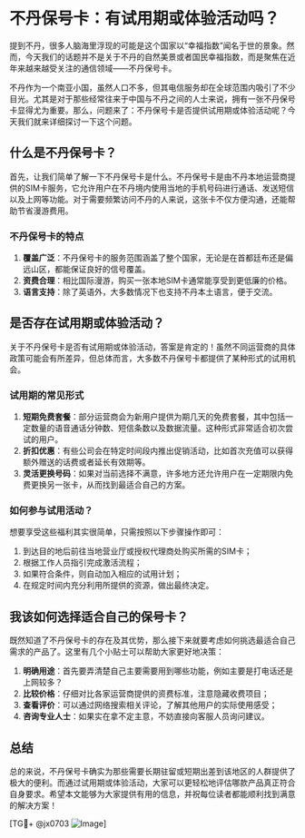 # 不丹保号卡：有试用期或体验活动吗？

提到不丹，很多人脑海里浮现的可能是这个国家以“幸福指数”闻名于世的景象。然而，今天我们的话题并不是关于不丹的自然美景或者国民幸福指数，而是聚焦在近年来越来越受关注的通信领域——不丹保号卡。

不丹作为一个南亚小国，虽然人口不多，但其电信服务却在全球范围内吸引了不少目光。尤其是对于那些经常往来于中国与不丹之间的人士来说，拥有一张不丹保号卡显得尤为重要。那么，问题来了：不丹保号卡是否提供试用期或体验活动呢？今天我们就来详细探讨一下这个问题。

## 什么是不丹保号卡？

首先，让我们简单了解一下不丹保号卡是什么。不丹保号卡是由不丹本地运营商提供的SIM卡服务，它允许用户在不丹境内使用当地的手机号码进行通话、发送短信以及上网等功能。对于需要频繁访问不丹的人来说，这张卡不仅方便沟通，还能帮助节省漫游费用。

### 不丹保号卡的特点

1. **覆盖广泛**：不丹保号卡的服务范围涵盖了整个国家，无论是在首都廷布还是偏远山区，都能保证良好的信号覆盖。
2. **资费合理**：相比国际漫游，购买一张本地SIM卡通常能享受到更低廉的价格。
3. **语言支持**：除了英语外，大多数情况下也支持不丹本土语言，便于交流。

## 是否存在试用期或体验活动？

关于不丹保号卡是否有试用期或体验活动，答案是肯定的！虽然不同运营商的具体政策可能会有所差异，但总体而言，大多数不丹保号卡都提供了某种形式的试用机会。

### 试用期的常见形式

1. **短期免费套餐**：部分运营商会为新用户提供为期几天的免费套餐，其中包括一定数量的语音通话分钟数、短信条数以及数据流量。这种形式非常适合初次尝试的用户。
2. **折扣优惠**：有些公司会在特定时间段内推出促销活动，比如首次充值可以获得额外赠送的话费或者延长有效期等。
3. **灵活更换号码**：如果对当前选择不满意，许多地方还允许用户在一定期限内免费更换另一张卡，从而找到最适合自己的方案。

### 如何参与试用活动？

想要享受这些福利其实很简单，只需按照以下步骤操作即可：

1. 到达目的地后前往当地营业厅或授权代理商处购买所需的SIM卡；
2. 根据工作人员指引完成激活流程；
3. 如果符合条件，则自动加入相应的试用计划；
4. 在规定时间内充分利用所提供的资源，做出最终决定。

## 我该如何选择适合自己的保号卡？

既然知道了不丹保号卡的存在及其优势，那么接下来就要考虑如何挑选最适合自己需求的产品了。这里有几个小贴士可以帮助大家更好地决策：

1. **明确用途**：首先要弄清楚自己主要需要用到哪些功能，例如主要是打电话还是上网较多？
2. **比较价格**：仔细对比各家运营商提供的资费标准，注意隐藏收费项目；
3. **查看评价**：可以通过网络搜索相关评论，了解其他用户的实际使用感受；
4. **咨询专业人士**：如果实在拿不定主意，不妨直接向客服人员询问建议。

## 总结

总的来说，不丹保号卡确实为那些需要长期驻留或短期出差到该地区的人群提供了极大的便利。而通过试用期或体验活动，大家可以更轻松地评估哪款产品真正符合自身要求。希望本文能够为大家提供有用的信息，并祝每位读者都能顺利找到满意的解决方案！

[TG💪+ @jx0703 ![Image](https://github.com/user-attachments/assets/dbca1d08-cadb-493c-b0ec-ad6f7a83f270)]